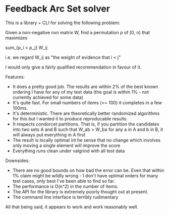 # Feedback Arc Set solver

This is a library + CLI for solving the following problem:

Given a non-negative nxn matrix W, find a permutation p of [0, n) that maximizes

  sum_{p_i < p_j} W_ij

i.e. we regard W_ij as "the weight of evidence that i < j"

I would only give a fairly qualified recommendation in favour of it. 

Features:

* It does a pretty good job. The results are within 2% of the best known ordering I have for any of my test data (the goal is within 1% - not currently achieved for some data)
* It's quite fast. For small numbers of items (<= 100) it completes in a few 100ms. 
* It's deterministic. There are theoretically better randomized algorithms for this but I wanted it to produce reproducable results.
* It respects condorcet partitions. That is, if you partition the candidates into two sets A and B such that W_ab > W_ba for any a in A and b in B, it will always put everything in A first
* The result is locally optimal int he sense that no change which involves only moving a single element will improve the score
* Everything runs clean under valgrind with all test data
  
Downsides:

* There are no good bounds on how bad the error can be. Even that within 1% claim might be wildly wrong - I don't have optimal orders for many test cases, only best I've been able to find so far.
* The performance is O(n^2) in the number of items. 
* The API for the library is extremely poorly thought out at present.
* The command line interface is terribly rudimentary

All that being said, it appears to work and work reasonably well.
